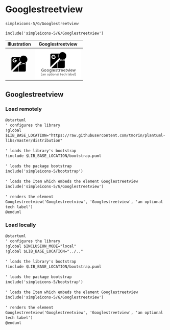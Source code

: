 # Googlestreetview


```text
simpleicons-5/G/Googlestreetview
```

```text
include('simpleicons-5/G/Googlestreetview')
```



| Illustration | Googlestreetview |
| :---: | :---: |
| ![illustration for Illustration](../../simpleicons-5/G/Googlestreetview.png) | ![illustration for Googlestreetview](../../simpleicons-5/G/Googlestreetview.Local.png) |




## Googlestreetview

### Load remotely
```plantuml
@startuml
' configures the library
!global $LIB_BASE_LOCATION="https://raw.githubusercontent.com/tmorin/plantuml-libs/master/distribution"

' loads the library's bootstrap
!include $LIB_BASE_LOCATION/bootstrap.puml

' loads the package bootstrap
include('simpleicons-5/bootstrap')

' loads the Item which embeds the element Googlestreetview
include('simpleicons-5/G/Googlestreetview')

' renders the element
Googlestreetview('Googlestreetview', 'Googlestreetview', 'an optional tech label')
@enduml
```

### Load locally
```plantuml
@startuml
' configures the library
!global $INCLUSION_MODE="local"
!global $LIB_BASE_LOCATION="../.."

' loads the library's bootstrap
!include $LIB_BASE_LOCATION/bootstrap.puml

' loads the package bootstrap
include('simpleicons-5/bootstrap')

' loads the Item which embeds the element Googlestreetview
include('simpleicons-5/G/Googlestreetview')

' renders the element
Googlestreetview('Googlestreetview', 'Googlestreetview', 'an optional tech label')
@enduml
```


